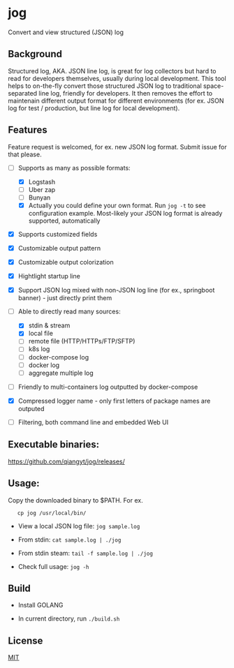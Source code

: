 # jog
Convert and view structured (JSON) log


## Background

Structured log, AKA. JSON line log, is great for log collectors but hard to read for developers themselves, usually during local development. This tool helps to on-the-fly convert those structured JSON log to traditional space-separated line log, friendly for developers. It then removes the effort to maintenain different output format for different environments (for ex. JSON log for test / production, but line log for local development).

## Features

   Feature request is welcomed, for ex. new JSON log format. Submit issue for that please.

   - [ ] Supports as many as possible formats:

      - [x] Logstash
      - [ ] Uber zap
      - [ ] Bunyan
      - [x] Actually you could define your own format. Run `jog -t` to see configuration example. Most-likely your JSON log format is already supported, automatically

   - [x] Supports customized fields

   - [x] Customizable output pattern

   - [x] Customizable output colorization

   - [x] Hightlight startup line

   - [x]  Support JSON log mixed with non-JSON log line (for ex., springboot banner) - just directly print them

   - [ ] Able to directly read many sources:
      - [x] stdin & stream
      - [x] local file
      - [ ] remote file (HTTP/HTTPs/FTP/SFTP)
      - [ ] k8s log
      - [ ] docker-compose log
      - [ ] docker log
      - [ ] aggregate multiple log

   - [ ]  Friendly to multi-containers log outputted by docker-compose

   - [x]  Compressed logger name - only first letters of package names are outputed

   - [ ]  Filtering, both command line and embedded Web UI


## Executable binaries:

   https://github.com/qiangyt/jog/releases/

## Usage:
  Copy the downloaded binary to $PATH. For ex.

  ```shell
     cp jog /usr/local/bin/
  ```

   * View a local JSON log file: `jog sample.log`

   * From stdin: `cat sample.log | ./jog`

   * From stdin steam: `tail -f sample.log | ./jog`

   * Check full usage: `jog -h`

## Build

   *  Install GOLANG

   *  In current directory, run `./build.sh`

## License

[MIT](/LICENSE)
